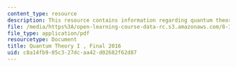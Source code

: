 ```yaml
---
content_type: resource
description: This resource contains information regarding quantum theory I, exams.
file: /media/https%3A/open-learning-course-data-rc.s3.amazonaws.com/8-321-quantum-theory-i-fall-2017/c8a14fb905c327dcaa42d02682f62d87_MIT8_321F17_Final_2016.pdf
file_type: application/pdf
resourcetype: Document
title: Quantum Theory I , Final 2016
uid: c8a14fb9-05c3-27dc-aa42-d02682f62d87
---
```

